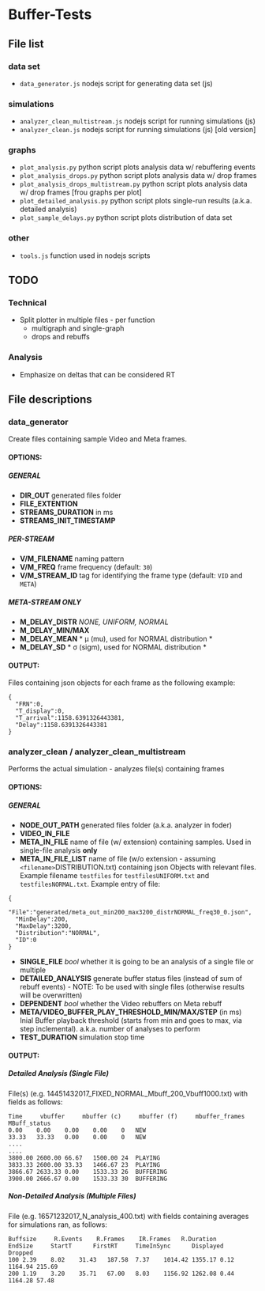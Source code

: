 # Buffer-Tests

## File list
### data set
 * `data_generator.js` nodejs script for generating data set (js)
### simulations
 * `analyzer_clean_multistream.js` nodejs script for running simulations (js)
 * `analyzer_clean.js` nodejs script for running simulations (js) [old version]
### graphs
 * `plot_analysis.py` python script plots analysis data w/ rebuffering events
 * `plot_analysis_drops.py` python script plots analysis data w/ drop frames
 * `plot_analysis_drops_multistream.py` python script plots analysis data w/ drop frames [frou graphs per plot]
 * `plot_detailed_analysis.py` python script plots single-run results (a.k.a. detailed analysis)
 * `plot_sample_delays.py` python script plots distribution of data set
### other
 * `tools.js` function used in nodejs scripts


## TODO

### Technical

 * Split plotter in multiple files - per function
   * multigraph and single-graph
   * drops and rebuffs

### Analysis

 * Emphasize on deltas that can be considered RT


## File descriptions


### data_generator
Create files containing sample Video and Meta frames.

#### OPTIONS:
##### GENERAL 
* **DIR_OUT** generated files folder
* **FILE_EXTENTION** 
* **STREAMS_DURATION** in ms
* **STREAMS_INIT_TIMESTAMP**
##### PER-STREAM
* **V/M_FILENAME** naming pattern
* **V/M_FREQ** frame frequency (default: `30`)
* **V/M_STREAM_ID** tag for identifying the frame type (default: `VID` and `META`)
##### META-STREAM ONLY
* **M_DELAY_DISTR** *NONE, UNIFORM, NORMAL*
* **M_DELAY_MIN/MAX**
* **M_DELAY_MEAN** * μ (mu), used for NORMAL distribution *
* **M_DELAY_SD** * σ (sigm), used for NORMAL distribution *

#### OUTPUT:
Files containing json objects for each frame as the following example:
```
{
  "FRN":0,
  "T_display":0,
  "T_arrival":1158.6391326443381,
  "Delay":1158.6391326443381
}
```


### analyzer_clean / analyzer_clean_multistream
Performs the actual simulation - analyzes file(s) containing frames

#### OPTIONS:
##### GENERAL 
* **NODE_OUT_PATH** generated files folder (a.k.a. analyzer in foder)
* **VIDEO_IN_FILE**
* **META_IN_FILE** name of file (w/ extension) containing samples. Used in single-file analysis __only__
* **META_IN_FILE_LIST** name of file (w/o extension - assuming `<filename>`DISTRIBUTION.txt) containing json Objects with relevant files. Example filename `testfiles` for `testfilesUNIFORM.txt` and `testfilesNORMAL.txt`. Example entry of file:
```
{
  "File":"generated/meta_out_min200_max3200_distrNORMAL_freq30_0.json",
  "MinDelay":200,
  "MaxDelay":3200,
  "Distribution":"NORMAL",
  "ID":0
}
```
* **SINGLE_FILE** _bool_ whether it is going to be an analysis of a single file or multiple 
* **DETAILED_ANALYSIS** generate buffer status files (instead of sum of rebuff events) - NOTE: To be used with single files (otherwise results will be overwritten)
* **DEPENDENT** _bool_ whether the Video rebuffers on Meta rebuff
* **META/VIDEO_BUFFER_PLAY_THRESHOLD_MIN/MAX/STEP** (in ms) Inial Buffer playback threshold (starts from min and goes to max, via step inclemental). a.k.a. number of analyses to perform
* **TEST_DURATION** simulation stop time 

#### OUTPUT:
##### Detailed Analysis (Single File)
File(s) (e.g. 14451432017_FIXED_NORMAL_Mbuff_200_Vbuff1000.txt) with fields as follows:
```
Time 	 vbuffer 	 mbuffer (c) 	 mbuffer (f) 	 mbuffer_frames 	 MBuff_status
0.00	0.00	0.00	0.00	0	NEW
33.33	33.33	0.00	0.00	0	NEW
....
....
3800.00	2600.00	66.67	1500.00	24	PLAYING
3833.33	2600.00	33.33	1466.67	23	PLAYING
3866.67	2633.33	0.00	1533.33	26	BUFFERING
3900.00	2666.67	0.00	1533.33	30	BUFFERING
```
##### Non-Detailed Analysis (Multiple Files)
File (e.g. 16571232017_N_analysis_400.txt) with fields containing averages for simulations ran, as follows:
```
Buffsize 	 R.Events 	 R.Frames 	 IR.Frames 	 R.Duration 	 EndSize 	 StartT 	 FirstRT 	 TimeInSync 	 Displayed 	 Dropped 
100	2.39	8.02	31.43	187.58	7.37	1014.42	1355.17	0.12	1164.94	215.69
200	1.19	3.20	35.71	67.00	8.03	1156.92	1262.08	0.44	1164.28	57.48
```